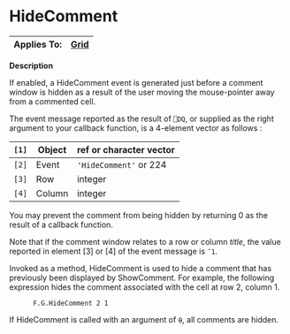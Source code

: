 



<h1 class="heading"><span class="name">HideComment</span></h1>

| Applies To: | [Grid](../a-z/grid.md) |
| --- | ---  |


**Description**


If enabled, a HideComment event is generated just before a comment window is hidden as a result of the user moving the mouse-pointer away from a commented cell.


The event message reported as the result of `⎕DQ`, or supplied as the right argument to your callback function, is a 4-element vector as follows :


| `[1]` | Object | ref or character vector |
| --- | --- | ---  |
| `[2]` | Event | `'HideComment'` or 224 |
| `[3]` | Row | integer |
| `[4]` | Column | integer |


You may prevent the comment from being hidden by returning 0 as the result of a callback function.


Note that if the comment window relates to a row or column *title*, the value reported in element [3] or [4] of the event message is `¯1`.


Invoked as a method, HideComment is used to hide a comment that has previously been displayed by ShowComment. For example, the following expression hides the comment associated with the cell at row 2, column 1.
```apl
      F.G.HideComment 2 1
```


If HideComment is called with an argument of `⍬`, all comments are hidden.


